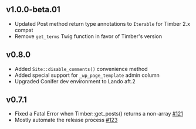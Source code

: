 ## v1.0.0-beta.01

* Updated Post method return type annotations to `Iterable` for Timber 2.x compat
* Remove `get_terms` Twig function in favor of Timber's version

## v0.8.0

* Added `Site::disable_comments()` convenience method
* Added special support for `_wp_page_template` admin column
* Upgraded Conifer dev environment to Lando aft.2

## v0.7.1

* Fixed a Fatal Error when Timber::get_posts() returns a non-array [#121](https://github.com/sitecrafting/conifer/issues/121)
* Mostly automate the release process [#123](https://github.com/sitecrafting/conifer/issues/123)


